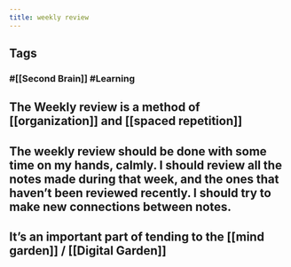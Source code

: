 ```yaml
---
title: weekly review
---
```


## Tags
### #[[Second Brain]] #Learning
## The Weekly review is a method of [[organization]] and [[spaced repetition]]
## The weekly review should be done with some time on my hands, calmly. I should review all the notes made during that week, and the ones that haven’t been reviewed recently. I should try to make new connections between notes.
## It’s an important part of tending to the [[mind garden]] / [[Digital Garden]]
